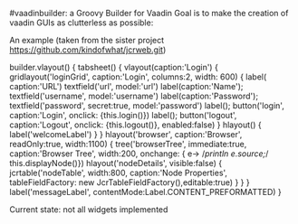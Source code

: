 #vaadinbuilder: a Groovy Builder for Vaadin
Goal is to make the creation of vaadin GUIs as clutterless as possible:

An example (taken from the sister project https://github.com/kindofwhat/jcrweb.git)


builder.vlayout() {
			tabsheet() {
				vlayout(caption:'Login') {
					gridlayout('loginGrid', caption:'Login', columns:2, width: 600) {
						label( caption:'URL')
							textfield('url', model:'url')
						label(caption:'Name'); textfield('username', model:'username')
						label(caption:'Password'); textfield('password', secret:true, model:'password')
						label(); button('login', caption:'Login', onclick: {this.login()})
						label(); button('logout', caption:'Logout', onclick: {this.logout()}, enabled:false)
					}
					hlayout() {
						label('welcomeLabel')
					}
				} 
				hlayout('browser', caption:'Browser', readOnly:true, width:1100) {
					tree('browserTree', immediate:true, caption:'Browser Tree', width:200, onchange: { e-> /*println e.source;*/ this.displayNode()})
					hlayout('nodeDetails', visible:false) {
						jcrtable('nodeTable', width:800, caption:'Node Properties', tableFieldFactory: new JcrTableFieldFactory(),editable:true) 
					}
				}
			}
			label('messageLabel', contentMode:Label.CONTENT_PREFORMATTED)
		}
		
		
Current state: not all widgets implemented

